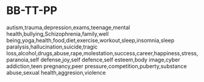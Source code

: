# BB-TT-PP
autism,trauma,depression,exams,teenage,mental health,bullying,Schizophrenia,family,well being,yoga,health,food,diet,exercise,workout,sleep,insomnia,sleep paralysis,hallucination,suicide,tragic loss,alcohol,drugs,abuse,rape,molestation,success,career,happiness,stress,paranoia,self defense,joy,self defence,self esteem,body image,cyber addiction,teen pregnancy,peer pressure,competition,puberty,substance abuse,sexual health,aggresion,violence